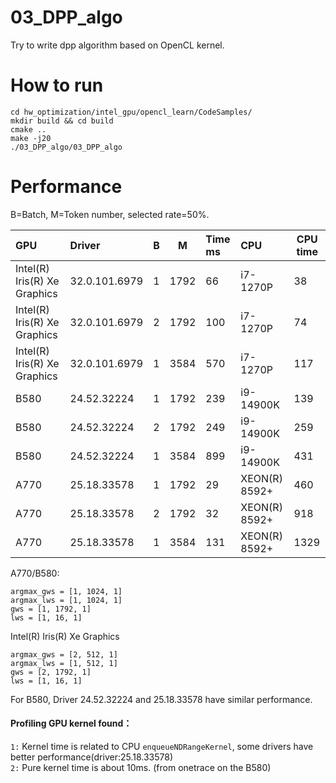 # 03_DPP_algo

Try to write dpp algorithm based on OpenCL kernel.

# How to run

    cd hw_optimization/intel_gpu/opencl_learn/CodeSamples/
    mkdir build && cd build
    cmake ..
    make -j20
    ./03_DPP_algo/03_DPP_algo

# Performance

B=Batch, M=Token number, selected rate=50%. <br>

| GPU                         |Driver         | B  | M    | Time ms | CPU         | CPU time |
|:----------------------------|:--------------|:--:|:----:|:--------|:----------- | ------|
|Intel(R) Iris(R) Xe Graphics | 32.0.101.6979 | 1  | 1792 | 66      | i7-1270P    | 38    |
|Intel(R) Iris(R) Xe Graphics | 32.0.101.6979 | 2  | 1792 | 100     | i7-1270P    | 74    |
|Intel(R) Iris(R) Xe Graphics | 32.0.101.6979 | 1  | 3584 | 570     | i7-1270P    | 117   |
|B580                         | 24.52.32224   | 1  | 1792 | 239     | i9-14900K   |   139 |
|B580                         | 24.52.32224   | 2  | 1792 | 249     | i9-14900K   |   259 |
|B580                         | 24.52.32224   | 1  | 3584 | 899     | i9-14900K   |   431 |
|A770                         | 25.18.33578   | 1  | 1792 | 29      | XEON(R) 8592+ | 460  |
|A770                         | 25.18.33578   | 2  | 1792 | 32      | XEON(R) 8592+ | 918  |
|A770                         | 25.18.33578   | 1  | 3584 | 131     | XEON(R) 8592+ | 1329 |

A770/B580: <br>

    argmax_gws = [1, 1024, 1]
    argmax_lws = [1, 1024, 1]
    gws = [1, 1792, 1]
    lws = [1, 16, 1]

Intel(R) Iris(R) Xe Graphics <br>

    argmax_gws = [2, 512, 1]
    argmax_lws = [1, 512, 1]
    gws = [2, 1792, 1]
    lws = [1, 16, 1]

For B580, Driver 24.52.32224 and 25.18.33578 have similar performance. <br>

#### Profiling GPU kernel found：

``1:`` Kernel time is related to CPU ``enqueueNDRangeKernel``, some drivers have better performance(driver:25.18.33578) <br>
``2:`` Pure kernel time is about 10ms. (from onetrace on the B580) <br>
